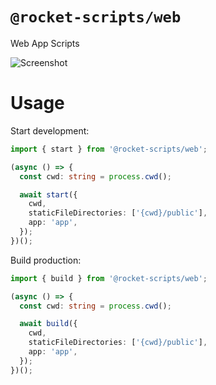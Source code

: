 # `@rocket-scripts/web`

Web App Scripts

<img src="https://raw.githubusercontent.com/rocket-hangar/rocket-scripts/master/docs/screenshot.png" alt="Screenshot" style="max-width: 80%" />

# Usage

Start development:

```ts
import { start } from '@rocket-scripts/web';

(async () => {
  const cwd: string = process.cwd();

  await start({
    cwd,
    staticFileDirectories: ['{cwd}/public'],
    app: 'app',
  });
})();
```

Build production:

```ts
import { build } from '@rocket-scripts/web';

(async () => {
  const cwd: string = process.cwd();

  await build({
    cwd,
    staticFileDirectories: ['{cwd}/public'],
    app: 'app',
  });
})();

```